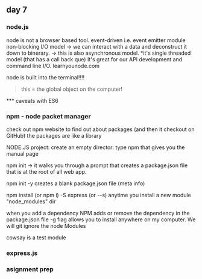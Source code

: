 ## day 7

### node.js
node is not a browser based tool.
event-driven i.e. event emitter module
non-blocking I/O model -> we can interact with a data and deconstruct it down to binerary. 
    -> this is also asynchronous model.
*it's single threaded model (that has a call back que)
It's great for our API development and command line I/O.
learnyounode.com

node is built into the terminal!!!!
>this = the global object on the computer!

*** caveats with ES6 


### npm - node packet manager
check out npm website to find out about packages (and then it checkout on GitHub)
the packages are like a library

NODE.JS project:
create an empty director:
type npm that gives you the manual page


npm init -> it walks you through a prompt that creates a package.json file that is at the root of all web app.

npm init -y creates a blank package.json file (meta info)

npm install (or npm i) -S express (or --s)
anytime you install a new module "node_modules" dir

when you add a dependency NPM adds or remove the dependency in the package.json file
-g flag allows you to install anywhere on my computer.
We will git ignore the node Modules



cowsay is a test module

### express.js


### asignment prep